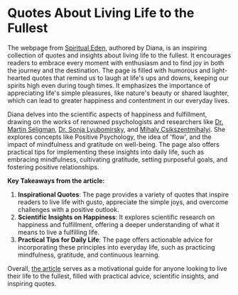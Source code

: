 # Quotes About Living Life to the Fullest
The webpage from <a href="https://spiritualeden.com">Spiritual Eden</a>, authored by Diana, is an inspiring collection of quotes and insights about living life to the fullest. It encourages readers to embrace every moment with enthusiasm and to find joy in both the journey and the destination. The page is filled with humorous and light-hearted quotes that remind us to laugh at life's ups and downs, keeping our spirits high even during tough times. It emphasizes the importance of appreciating life's simple pleasures, like nature's beauty or shared laughter, which can lead to greater happiness and contentment in our everyday lives.

Diana delves into the scientific aspects of happiness and fulfillment, drawing on the works of renowned psychologists and researchers like <a href="https://en.wikipedia.org/wiki/Martin_Seligman">Dr. Martin Seligman</a>, <a href="https://sonjalyubomirsky.com">Dr. Sonja Lyubomirsky</a>, and <a href="https://en.wikipedia.org/wiki/Mihaly_Csikszentmihalyi">Mihaly Csikszentmihalyi</a>. She explores concepts like Positive Psychology, the idea of 'flow', and the impact of mindfulness and gratitude on well-being. The page also offers practical tips for implementing these insights into daily life, such as embracing mindfulness, cultivating gratitude, setting purposeful goals, and fostering positive relationships.

<strong>Key Takeaways from the article:</strong>
1. **Inspirational Quotes**: The page provides a variety of quotes that inspire readers to live life with gusto, appreciate the simple joys, and overcome challenges with a positive outlook.
2. **Scientific Insights on Happiness**: It explores scientific research on happiness and fulfillment, offering a deeper understanding of what it means to live a fulfilling life.
3. **Practical Tips for Daily Life**: The page offers actionable advice for incorporating these principles into everyday life, such as practicing mindfulness, gratitude, and continuous learning.

Overall, <a href="https://spiritualeden.com/quotes-about-living-life-to-the-fullest/">the article</a> serves as a motivational guide for anyone looking to live their life to the fullest, filled with practical advice, scientific insights, and inspiring quotes.
